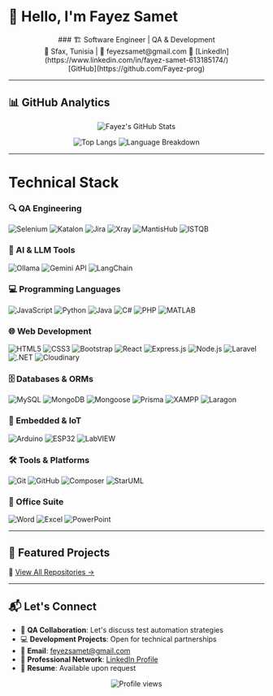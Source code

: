 # 👋 Hello, I'm Fayez Samet

<div align="center">
### 🏗️ Software Engineer | QA & Development  <br>
📍 Sfax, Tunisia | 📧 feyezsamet@gmail.com  
🔗 [LinkedIn](https://www.linkedin.com/in/fayez-samet-613185174/)  <br> [GitHub](https://github.com/Fayez-prog)
</div>

---

## 📊 GitHub Analytics

<div align="center">

![Fayez's GitHub Stats](https://github-readme-stats.vercel.app/api?username=Fayez-prog&show_icons=true&theme=radical&hide_title=true&include_all_commits=true&count_private=true&line_height=24&hide=issues)

![Top Langs](https://github-readme-stats.vercel.app/api/top-langs/?username=Fayez-prog&layout=compact&theme=radical&hide=html,css,scss&langs_count=6)
![Language Breakdown](https://github-profile-summary-cards.vercel.app/api/cards/repos-per-language?username=Fayez-prog&theme=radical)

</div>

---

# Technical Stack

### 🔍 QA Engineering
<div>
  <img src="https://img.shields.io/badge/-Selenium-43B02A?logo=selenium&logoColor=white" alt="Selenium">
  <img src="https://img.shields.io/badge/-Katalon-00A2D6?logo=katalon&logoColor=white" alt="Katalon">
  <img src="https://img.shields.io/badge/-Jira-0052CC?logo=jira&logoColor=white" alt="Jira">
  <img src="https://img.shields.io/badge/-Xray-00A2D6?logo=xray&logoColor=white" alt="Xray">
  <img src="https://img.shields.io/badge/-MantisHub-0052CC?logo=bitbucket&logoColor=white" alt="MantisHub">
  <img src="https://img.shields.io/badge/-ISTQB-291149?logo=istqb&logoColor=white" alt="ISTQB">
</div>

### 🤖 AI & LLM Tools
<div>
  <img src="https://img.shields.io/badge/-Ollama-7C3AED?logo=ollama&logoColor=white" alt="Ollama">
  <img src="https://img.shields.io/badge/-Gemini_API-4285F4?logo=google&logoColor=white" alt="Gemini API">
  <img src="https://img.shields.io/badge/-LangChain-FF6B4A?logo=langchain&logoColor=white" alt="LangChain">
</div>

### 💻 Programming Languages
<div>
  <img src="https://img.shields.io/badge/-JavaScript-F7DF1E?logo=javascript&logoColor=black" alt="JavaScript">
  <img src="https://img.shields.io/badge/-Python-3776AB?logo=python&logoColor=white" alt="Python">
  <img src="https://img.shields.io/badge/-Java-007396?logo=java&logoColor=white" alt="Java">
  <img src="https://img.shields.io/badge/-C%23-239120?logo=c-sharp&logoColor=white" alt="C#">
  <img src="https://img.shields.io/badge/-PHP-777BB4?logo=php&logoColor=white" alt="PHP">
  <img src="https://img.shields.io/badge/-MATLAB-0076A8?logo=mathworks&logoColor=white" alt="MATLAB">
</div>

### 🌐 Web Development
<div>
  <img src="https://img.shields.io/badge/-HTML5-E34F26?logo=html5&logoColor=white" alt="HTML5">
  <img src="https://img.shields.io/badge/-CSS3-1572B6?logo=css3&logoColor=white" alt="CSS3">
  <img src="https://img.shields.io/badge/-Bootstrap-7952B3?logo=bootstrap&logoColor=white" alt="Bootstrap">
  <img src="https://img.shields.io/badge/-React-61DAFB?logo=react&logoColor=white" alt="React">
  <img src="https://img.shields.io/badge/-Express.js-000000?logo=express&logoColor=white" alt="Express.js">
  <img src="https://img.shields.io/badge/-Node.js-339933?logo=node.js&logoColor=white" alt="Node.js">
  <img src="https://img.shields.io/badge/-Laravel-FF2D20?logo=laravel&logoColor=white" alt="Laravel">
  <img src="https://img.shields.io/badge/-.NET-512BD4?logo=dotnet&logoColor=white" alt=".NET">
  <img src="https://img.shields.io/badge/-Cloudinary-3448C5?logo=cloudinary&logoColor=white" alt="Cloudinary">
</div>

### 🗄️ Databases & ORMs
<div>
  <img src="https://img.shields.io/badge/-MySQL-4479A1?logo=mysql&logoColor=white" alt="MySQL">
  <img src="https://img.shields.io/badge/-MongoDB-47A248?logo=mongodb&logoColor=white" alt="MongoDB">
  <img src="https://img.shields.io/badge/-Mongoose-880000?logo=mongoose&logoColor=white" alt="Mongoose">
  <img src="https://img.shields.io/badge/-Prisma-2D3748?logo=prisma&logoColor=white" alt="Prisma">
  <img src="https://img.shields.io/badge/-XAMPP-FB7A24?logo=xampp&logoColor=white" alt="XAMPP">
  <img src="https://img.shields.io/badge/-Laragon-0D83C8?logo=laragon&logoColor=white" alt="Laragon">
</div>

### 🔌 Embedded & IoT
<div>
  <img src="https://img.shields.io/badge/-Arduino-00979D?logo=arduino&logoColor=white" alt="Arduino">
  <img src="https://img.shields.io/badge/-ESP32-E7352C?logo=espressif&logoColor=white" alt="ESP32">
  <img src="https://img.shields.io/badge/-LabVIEW-FFDB00?logo=labview&logoColor=black" alt="LabVIEW">
</div>

### 🛠️ Tools & Platforms
<div>
  <img src="https://img.shields.io/badge/-Git-F05032?logo=git&logoColor=white" alt="Git">
  <img src="https://img.shields.io/badge/-GitHub-181717?logo=github&logoColor=white" alt="GitHub">
  <img src="https://img.shields.io/badge/-Composer-885630?logo=composer&logoColor=white" alt="Composer">
  <img src="https://img.shields.io/badge/-StarUML-0099FF?logo=staruml&logoColor=white" alt="StarUML">
</div>

### 🏢 Office Suite
<div>
  <img src="https://img.shields.io/badge/-Microsoft_Word-2B579A?logo=microsoft-word&logoColor=white" alt="Word">
  <img src="https://img.shields.io/badge/-Microsoft_Excel-217346?logo=microsoft-excel&logoColor=white" alt="Excel">
  <img src="https://img.shields.io/badge/-Microsoft_PowerPoint-B7472A?logo=microsoft-powerpoint&logoColor=white" alt="PowerPoint">
</div>

---

## 🚀 Featured Projects
📂 [View All Repositories →](https://github.com/Fayez-prog?tab=repositories)

---

## 📬 Let's Connect

- 🐛 **QA Collaboration**: Let's discuss test automation strategies
- 💻 **Development Projects**: Open for technical partnerships
- 📩 **Email**: [feyezsamet@gmail.com](mailto:feyezsamet@gmail.com)
- 💼 **Professional Network**: [LinkedIn Profile](https://www.linkedin.com/in/fayez-samet-613185174/)
- 📄 **Resume**: Available upon request

<div align="center">
  <img src="https://komarev.com/ghpvc/?username=Fayez-prog&color=blueviolet" alt="Profile views">
</div>
